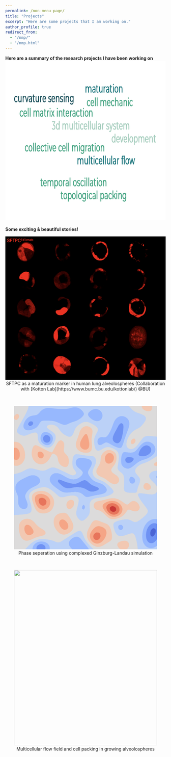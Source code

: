```yaml
---
permalink: /non-menu-page/
title: "Projects"
excerpt: "Here are some projects that I am working on."
author_profile: true
redirect_from: 
  - "/nmp/"
  - "/nmp.html"
---
```


**Here are a summary of the research projects I have been working on** <br/>
<img src="wordcloud.png" width="1000" height="500"/><br/>
<br/>
**Some exciting & beautiful stories!** <br/>
<p align="center">
  <img src="SFTPC.png" width="650" height="450"/><br/>
  SFTPC as a maturation marker in human lung alveolospheres (Collaboration with [Kotton Lab](https://www.bumc.bu.edu/kottonlab/) @BU) <br/> 
</p>
<br/>
<p align="center">
<img src="CGL2D_simulation-alpha5-beta0.5_noise0.005.gif" width="450" height="450"/> <br/>
Phase seperation using complexed Ginzburg-Landau simulation<br/>
</p>  
<br/>
<p align="center">
<img src="cover1_without_title.jpg" width="450" height="550"/> <br/>
Multicellular flow field and cell packing in growing alveolospheres<br/>
</p> 




